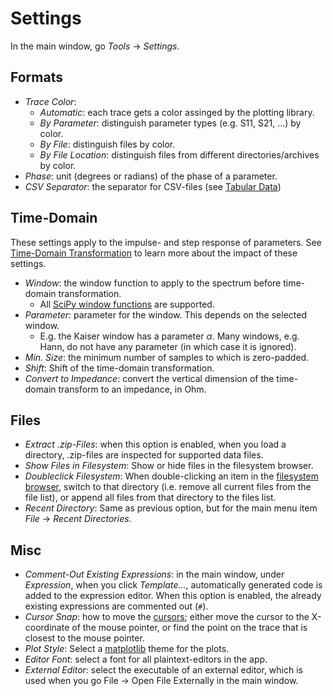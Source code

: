 Settings
========

In the main window, go *Tools* → *Settings*.

Formats
-------

- *Trace Color*:
    - *Automatic*: each trace gets a color assinged by the plotting library.
    - *By Parameter*: distinguish parameter types (e.g. S11, S21, ...) by color.
    - *By File*: distinguish files by color.
    - *By File Location*: distinguish files from different directories/archives by color.
- *Phase*: unit (degrees or radians) of the phase of a parameter.
- *CSV Separator*: the separator for CSV-files (see [Tabular Data](tools.md))


Time-Domain
-----------

These settings apply to the impulse- and step response of parameters. See [Time-Domain Transformation](main.md) to learn more about the impact of these settings.

- *Window*: the window function to apply to the spectrum before time-domain transformation.
    - All [SciPy window functions](https://docs.scipy.org/doc/scipy/reference/signal.windows.html) are supported.
- *Parameter*: parameter for the window. This depends on the selected window.
    - E.g. the Kaiser window has a parameter $\alpha$. Many windows, e.g. Hann, do not have any parameter (in which case it is ignored).
- *Min. Size*: the minimum number of samples to which is zero-padded.
- *Shift*: Shift of the time-domain transformation.
- *Convert to Impedance*: convert the vertical dimension of the time-domain transform to an impedance, in Ohm.

Files
-----

- *Extract .zip-Files*: when this option is enabled, when you load a directory, .zip-files are inspected for supported data files.
- *Show Files in Filesystem*: Show or hide files in the filesystem browser.
- *Doubleclick Filesystem*: When double-clicking an item in the [filesystem browser](main.md), switch to that directory (i.e. remove all current files from the file list), or append all files from that directory to the files list.
- *Recent Directory*: Same as previous option, but for the main menu item *File* → *Recent Directories*.

Misc
-----

- *Comment-Out Existing Expressions*: in the main window, under *Expression*, when you click *Template...*, automatically generated code is added to the expression editor. When this option is enabled, the already existing expressions are commented out (`#`).
- *Cursor Snap*: how to move the [cursors](main.md); either move the cursor to the X-coordinate of the mouse pointer, or find the point on the trace that is closest to the mouse pointer.
- *Plot Style*: Select a [matplotlib](https://matplotlib.org/stable/users) theme for the plots.
- *Editor Font*: select a font for all plaintext-editors in the app.
- *External Editor*: select the executable of an external editor, which is used when you go File → Open File Externally in the main window.
